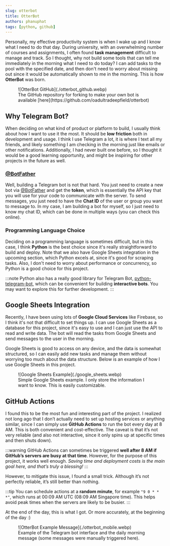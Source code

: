 ```yaml
---
slug: otterbot
title: OtterBot
authors: phanuphat
tags: [python, github]
---
```


Personally, my effective productivity system is when I wake up and I know what I need to do that day. During university,
with an overwhelming number of courses and assignments, I often found **task management** difficult to manage and track.
So I thought, why not build some tools that can tell me immediately in the morning what I need to do today? I can add
tasks to the pool with the specified date, and then don't need to worry about missing out since it would be
automatically shown to me in the morning. This is how **OtterBot** was born. <!-- truncate -->

<figure>
![OtterBot GitHub](./otterbot_github.webp)
<figcaption>The GitHub repository for forking to make your own bot is available [here](https://github.com/oadultradeepfield/otterbot)</figcaption>
</figure>

## Why Telegram Bot?

When deciding on what kind of product or platform to build, I usually think about how I want to use it the most. It
should be **low friction** both in development and usage. I think I use Telegram a lot, it is where I text all my
friends, and likely something I am checking in the morning just like emails or other notifications. Additionally, I had
never built one before, so I thought it would be a good learning opportunity, and might be inspiring for other projects
in the future as well.

### [@BotFather](https://telegram.me/BotFather)

Well, building a Telegram bot is not that hard. You just need to create a new bot
via [@BotFather](https://telegram.me/BotFather) and get the **token**, which is essentially the API key that you will
use for your code to communicate with the server. To send messages, you just need to have the **Chat ID** of the user or
group you want to message to. In my case, I am building a bot for myself, so I just need to know my chat ID, which can
be done in multiple ways (you can check this online).

### Programming Language Choice

Deciding on a programming language is sometimes difficult, but in this case, I think **Python** is the best choice since
it's really straightforward to build and deploy. Note that we also have Google Sheets integration in the upcoming
section, which Python excels at, since it's good for scraping tasks. Also, I don't need to worry about performance or
concurrency, so Python is a good choice for this project.

:::note
Python also has a really good library for Telegram Bot, [python-telegram-bot](https://python-telegram-bot.org/), which
can be convenient for building **interactive bots**. You may want to explore this for further development.
:::

## Google Sheets Integration

Recently, I have been using lots of **Google Cloud Services** like Firebase, so I think it's not that difficult to set
things up. I can use Google Sheets as a database for this project, since it's easy to use and I can just use the API to
read and write data. The bot will read the tasks from Google Sheets and send messages to the user in the morning.

Google Sheets is good to access on any device, and the data is somewhat structured, so I can easily add new tasks and
manage them without worrying too much about the data structure. Below is an example of how I use Google Sheets in this
project.

<figure>
![Google Sheets Example](./google_sheets.webp)
<figcaption>Simple Google Sheets example. I only store the information I want to know. This is easily customizable.</figcaption>
</figure>

## GitHub Actions

I found this to be the most fun and interesting part of the project. I realized not long ago that I don’t actually need
to set up hosting services or anything similar, since I can simply use **GitHub Actions** to run the bot every day at 8
AM. This is both convenient and cost-effective. The caveat is that it’s not very reliable (and also not interactive,
since it only spins up at specific times and then shuts down).

:::warning
GitHub Actions can sometimes be triggered **well after 8 AM if GitHub’s servers are busy at that time**. However, for
the purpose of this project, it works well enough. _Saving time and deployment costs is the main goal here, and that’s
truly a blessing!_
:::

However, to mitigate this issue, I found a small trick. Although it’s not perfectly reliable, it’s still better than
nothing.

:::tip
You can schedule actions at a **random minute**, for example `"9 0 * * *"`, which runs at 00:09 AM UTC (08:09 AM
Singapore time). This helps avoid peak times when the servers are likely to be busier.
:::

At the end of the day, this is what I got. Or more accurately, at the beginning of the day :)

<figure>
![OtterBot Example Message](./otterbot_mobile.webp)
<figcaption>Example of the Telegram bot interface and the daily morning message (some messages were manually triggered here).</figcaption>
</figure>
